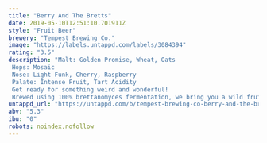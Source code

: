 ```yaml
---
title: "Berry And The Bretts"
date: 2019-05-10T12:51:10.701911Z
style: "Fruit Beer"
brewery: "Tempest Brewing Co."
image: "https://labels.untappd.com/labels/3084394"
rating: "3.5"
description: "Malt: Golden Promise, Wheat, Oats Hops: Mosaic Nose: Light Funk, Cherry, Raspberry Palate: Intense Fruit, Tart Acidity Get ready for something weird and wonderful! Brewed using 100% brettanomyces fermentation, we bring you a wild fruit beer jam packed with cherries, raspberries and blackberries. Expect light funky aroma and intense fruit sweetness with a zesty edge and a tart finish!"
untappd_url: "https://untappd.com/b/tempest-brewing-co-berry-and-the-bretts/3084394"
abv: "5.3"
ibu: "0"
robots: noindex,nofollow
---
```


